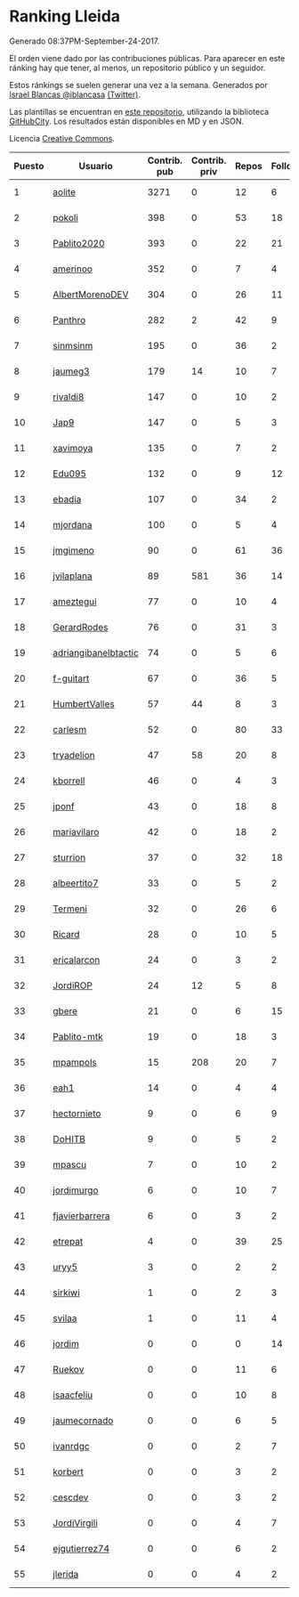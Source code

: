 # Ranking Lleida

Generado 08:37PM-September-24-2017.

El orden viene dado por las contribuciones públicas. Para aparecer en este ránking hay que tener, al menos, un repositorio público y un seguidor.

Estos ránkings se suelen generar una vez a la semana. Generados por [Israel Blancas @iblancasa](https://github.com/iblancasa/) [(Twitter)](https://twitter.com/iblancasa).

Las plantillas se encuentran en [este repositorio](https://github.com/iblancasa/GH-Spanish-Ranking), utilizando la biblioteca [GitHubCity](https://github.com/iblancasa/GitHubCity). Los resultados están disponibles en MD y en JSON.

Licencia [Creative Commons](https://creativecommons.org/licenses/by/4.0/).

| Puesto   |  Usuario  | Contrib. pub | Contrib. priv |Repos| Followers | Desde |  Avatar  |
|----------|-----------|--------------|---------------|-----|-----------|-------|----------|
|1|[aolite](https://github.com/aolite)|3271|0|12|6|2013-06-03|![aolite](https://avatars3.githubusercontent.com/u/4601466)|
|2|[pokoli](https://github.com/pokoli)|398|0|53|18|2011-10-30|![pokoli](https://avatars3.githubusercontent.com/u/1160726)|
|3|[Pablito2020](https://github.com/Pablito2020)|393|0|22|21|2016-04-24|![Pablito2020](https://avatars3.githubusercontent.com/u/18640261)|
|4|[amerinoo](https://github.com/amerinoo)|352|0|7|4|2015-02-16|![amerinoo](https://avatars3.githubusercontent.com/u/11027833)|
|5|[AlbertMorenoDEV](https://github.com/AlbertMorenoDEV)|304|0|26|11|2010-03-04|![AlbertMorenoDEV](https://avatars1.githubusercontent.com/u/216042)|
|6|[Panthro](https://github.com/Panthro)|282|2|42|9|2012-03-22|![Panthro](https://avatars0.githubusercontent.com/u/1565421)|
|7|[sinmsinm](https://github.com/sinmsinm)|195|0|36|2|2012-05-16|![sinmsinm](https://avatars2.githubusercontent.com/u/1745437)|
|8|[jaumeg3](https://github.com/jaumeg3)|179|14|10|7|2016-07-14|![jaumeg3](https://avatars2.githubusercontent.com/u/20457801)|
|9|[rivaldi8](https://github.com/rivaldi8)|147|0|10|2|2011-11-11|![rivaldi8](https://avatars2.githubusercontent.com/u/1187977)|
|10|[Jap9](https://github.com/Jap9)|147|0|5|3|2016-02-09|![Jap9](https://avatars2.githubusercontent.com/u/17140922)|
|11|[xavimoya](https://github.com/xavimoya)|135|0|7|2|2014-11-25|![xavimoya](https://avatars0.githubusercontent.com/u/9944686)|
|12|[Edu095](https://github.com/Edu095)|132|0|9|12|2015-04-07|![Edu095](https://avatars0.githubusercontent.com/u/11843087)|
|13|[ebadia](https://github.com/ebadia)|107|0|34|2|2009-12-08|![ebadia](https://avatars0.githubusercontent.com/u/164689)|
|14|[mjordana](https://github.com/mjordana)|100|0|5|4|2014-11-19|![mjordana](https://avatars2.githubusercontent.com/u/9840099)|
|15|[jmgimeno](https://github.com/jmgimeno)|90|0|61|36|2011-04-08|![jmgimeno](https://avatars1.githubusercontent.com/u/718396)|
|16|[jvilaplana](https://github.com/jvilaplana)|89|581|36|14|2011-04-15|![jvilaplana](https://avatars0.githubusercontent.com/u/732164)|
|17|[ameztegui](https://github.com/ameztegui)|77|0|10|4|2014-07-02|![ameztegui](https://avatars1.githubusercontent.com/u/8050937)|
|18|[GerardRodes](https://github.com/GerardRodes)|76|0|31|3|2015-12-15|![GerardRodes](https://avatars3.githubusercontent.com/u/16310380)|
|19|[adriangibanelbtactic](https://github.com/adriangibanelbtactic)|74|0|5|6|2012-01-15|![adriangibanelbtactic](https://avatars2.githubusercontent.com/u/1331363)|
|20|[f-guitart](https://github.com/f-guitart)|67|0|36|5|2014-03-09|![f-guitart](https://avatars0.githubusercontent.com/u/6899142)|
|21|[HumbertValles](https://github.com/HumbertValles)|57|44|8|3|2017-02-13|![HumbertValles](https://avatars1.githubusercontent.com/u/25740901)|
|22|[carlesm](https://github.com/carlesm)|52|0|80|33|2008-05-01|![carlesm](https://avatars0.githubusercontent.com/u/9011)|
|23|[tryadelion](https://github.com/tryadelion)|47|58|20|8|2013-03-05|![tryadelion](https://avatars1.githubusercontent.com/u/3778474)|
|24|[kborrell](https://github.com/kborrell)|46|0|4|3|2015-02-17|![kborrell](https://avatars1.githubusercontent.com/u/11043037)|
|25|[jponf](https://github.com/jponf)|43|0|18|8|2013-03-13|![jponf](https://avatars1.githubusercontent.com/u/3852560)|
|26|[mariavilaro](https://github.com/mariavilaro)|42|0|18|2|2015-01-13|![mariavilaro](https://avatars2.githubusercontent.com/u/10522884)|
|27|[sturrion](https://github.com/sturrion)|37|0|32|18|2013-08-23|![sturrion](https://avatars0.githubusercontent.com/u/5296219)|
|28|[albeertito7](https://github.com/albeertito7)|33|0|5|2|2017-02-13|![albeertito7](https://avatars2.githubusercontent.com/u/25740911)|
|29|[Termeni](https://github.com/Termeni)|32|0|26|6|2014-03-10|![Termeni](https://avatars2.githubusercontent.com/u/6905912)|
|30|[Ricard](https://github.com/Ricard)|28|0|10|5|2009-12-13|![Ricard](https://avatars0.githubusercontent.com/u/167117)|
|31|[ericalarcon](https://github.com/ericalarcon)|24|0|3|2|2013-08-28|![ericalarcon](https://avatars1.githubusercontent.com/u/5327861)|
|32|[JordiROP](https://github.com/JordiROP)|24|12|5|8|2016-02-08|![JordiROP](https://avatars2.githubusercontent.com/u/17128072)|
|33|[gbere](https://github.com/gbere)|21|0|6|15|2012-01-13|![gbere](https://avatars3.githubusercontent.com/u/1327334)|
|34|[Pablito-mtk](https://github.com/Pablito-mtk)|19|0|18|3|2016-09-29|![Pablito-mtk](https://avatars1.githubusercontent.com/u/22517501)|
|35|[mpampols](https://github.com/mpampols)|15|208|20|7|2010-11-12|![mpampols](https://avatars2.githubusercontent.com/u/479534)|
|36|[eah1](https://github.com/eah1)|14|0|4|4|2015-02-17|![eah1](https://avatars0.githubusercontent.com/u/11043022)|
|37|[hectornieto](https://github.com/hectornieto)|9|0|6|9|2014-04-15|![hectornieto](https://avatars3.githubusercontent.com/u/7302862)|
|38|[DoHITB](https://github.com/DoHITB)|9|0|5|2|2016-01-19|![DoHITB](https://avatars2.githubusercontent.com/u/16784764)|
|39|[mpascu](https://github.com/mpascu)|7|0|10|2|2015-02-12|![mpascu](https://avatars0.githubusercontent.com/u/10977699)|
|40|[jordimurgo](https://github.com/jordimurgo)|6|0|10|7|2013-10-23|![jordimurgo](https://avatars1.githubusercontent.com/u/5759992)|
|41|[fjavierbarrera](https://github.com/fjavierbarrera)|6|0|3|2|2014-12-16|![fjavierbarrera](https://avatars2.githubusercontent.com/u/10211156)|
|42|[etrepat](https://github.com/etrepat)|4|0|39|25|2009-11-04|![etrepat](https://avatars3.githubusercontent.com/u/148851)|
|43|[uryy5](https://github.com/uryy5)|3|0|2|2|2014-10-07|![uryy5](https://avatars2.githubusercontent.com/u/9052385)|
|44|[sirkiwi](https://github.com/sirkiwi)|1|0|2|3|2011-07-01|![sirkiwi](https://avatars1.githubusercontent.com/u/888555)|
|45|[svilaa](https://github.com/svilaa)|1|0|11|4|2013-09-23|![svilaa](https://avatars3.githubusercontent.com/u/5521724)|
|46|[jordim](https://github.com/jordim)|0|0|0|14|2011-04-10|![jordim](https://avatars2.githubusercontent.com/u/720886)|
|47|[Ruekov](https://github.com/Ruekov)|0|0|11|6|2010-12-27|![Ruekov](https://avatars3.githubusercontent.com/u/537713)|
|48|[isaacfeliu](https://github.com/isaacfeliu)|0|0|10|8|2008-04-10|![isaacfeliu](https://avatars3.githubusercontent.com/u/6287)|
|49|[jaumecornado](https://github.com/jaumecornado)|0|0|6|5|2011-02-14|![jaumecornado](https://avatars3.githubusercontent.com/u/617176)|
|50|[ivanrdgc](https://github.com/ivanrdgc)|0|0|2|7|2012-03-28|![ivanrdgc](https://avatars0.githubusercontent.com/u/1584955)|
|51|[korbert](https://github.com/korbert)|0|0|3|2|2013-03-08|![korbert](https://avatars1.githubusercontent.com/u/3808843)|
|52|[cescdev](https://github.com/cescdev)|0|0|3|2|2013-09-20|![cescdev](https://avatars3.githubusercontent.com/u/5502251)|
|53|[JordiVirgili](https://github.com/JordiVirgili)|0|0|4|7|2013-11-27|![JordiVirgili](https://avatars0.githubusercontent.com/u/6048532)|
|54|[ejgutierrez74](https://github.com/ejgutierrez74)|0|0|6|2|2015-03-14|![ejgutierrez74](https://avatars1.githubusercontent.com/u/11474846)|
|55|[jlerida](https://github.com/jlerida)|0|0|4|2|2015-05-12|![jlerida](https://avatars2.githubusercontent.com/u/12414567)|

